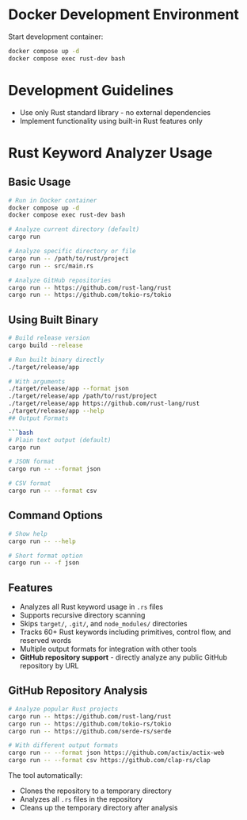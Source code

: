 # Docker Development Environment

Start development container:
```bash
docker compose up -d
docker compose exec rust-dev bash
```

# Development Guidelines

- Use only Rust standard library - no external dependencies
- Implement functionality using built-in Rust features only

# Rust Keyword Analyzer Usage

## Basic Usage

```bash
# Run in Docker container
docker compose up -d
docker compose exec rust-dev bash

# Analyze current directory (default)
cargo run

# Analyze specific directory or file
cargo run -- /path/to/rust/project
cargo run -- src/main.rs

# Analyze GitHub repositories
cargo run -- https://github.com/rust-lang/rust
cargo run -- https://github.com/tokio-rs/tokio
```

## Using Built Binary

```bash
# Build release version
cargo build --release

# Run built binary directly
./target/release/app

# With arguments
./target/release/app --format json
./target/release/app /path/to/rust/project
./target/release/app https://github.com/rust-lang/rust
./target/release/app --help
## Output Formats

```bash
# Plain text output (default)
cargo run

# JSON format
cargo run -- --format json

# CSV format
cargo run -- --format csv
```

## Command Options

```bash
# Show help
cargo run -- --help

# Short format option
cargo run -- -f json
```

## Features

- Analyzes all Rust keyword usage in `.rs` files
- Supports recursive directory scanning
- Skips `target/`, `.git/`, and `node_modules/` directories
- Tracks 60+ Rust keywords including primitives, control flow, and reserved words
- Multiple output formats for integration with other tools
- **GitHub repository support** - directly analyze any public GitHub repository by URL

## GitHub Repository Analysis

```bash
# Analyze popular Rust projects
cargo run -- https://github.com/rust-lang/rust
cargo run -- https://github.com/tokio-rs/tokio
cargo run -- https://github.com/serde-rs/serde

# With different output formats
cargo run -- --format json https://github.com/actix/actix-web
cargo run -- --format csv https://github.com/clap-rs/clap
```

The tool automatically:
- Clones the repository to a temporary directory
- Analyzes all `.rs` files in the repository
- Cleans up the temporary directory after analysis